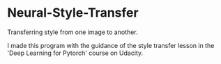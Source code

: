 # Neural-Style-Transfer
Transferring style from one image to another. 

I made this program with the guidance of the style transfer lesson in the 'Deep Learning for Pytorch' course on Udacity. 
